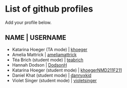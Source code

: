 # List of github profiles
Add your profile below. 

## NAME | USERNAME
- Katarina Hoeger (TA mode) | [khoeger](https://github.com/khoeger)
- Amelia Mattrick | [ameliamattrick](https:github.com/khoeger)
- Téa Brich (student mode) | [teabrich](https://github.com/teabrich)
- Hannah Dodson | [DodsonH](https://github.com/DodsonH)
- Katarina Hoeger (student mode) | [khoegerNMD211F211](https://github.com/khoegerNMD211F211)
- Daniel Khat (student mode) | [dannyxkid](https://github.com/DannyxKid)
- Violet Singer (student mode) | [violetsinger](https://github.com/violetsinger)
